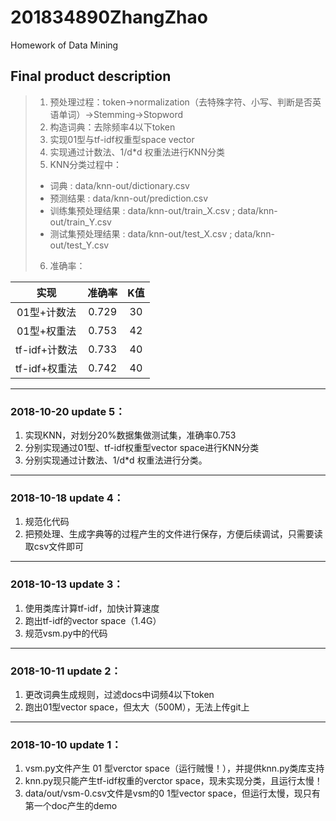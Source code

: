 # 201834890ZhangZhao
Homework of Data Mining

## Final product description 
> 1. 预处理过程：token->normalization（去特殊字符、小写、判断是否英语单词）->Stemming->Stopword
> 2. 构造词典：去除频率4以下token
> 3. 实现01型与tf-idf权重型space vector
> 4. 实现通过计数法、1/d\*d 权重法进行KNN分类
> 5. KNN分类过程中：
>  * 词典 : data/knn-out/dictionary.csv
>  * 预测结果 : data/knn-out/prediction.csv
>  * 训练集预处理结果 : data/knn-out/train_X.csv ;  data/knn-out/train_Y.csv
>  * 测试集预处理结果 : data/knn-out/test_X.csv ;  data/knn-out/test_Y.csv
> 6. 准确率：   

 |   实现        |  准确率  |   K值  |
 |   :----:      | :----:  | :----: |
 |   01型+计数法    |  0.729  |   30   |
 | 01型+权重法    |  0.753  |   42   |
 | tf-idf+计数法  |  0.733  |   40   |
 | tf-idf+权重法  |  0.742  |   40   | 

</div>

----------

### 2018-10-20 update 5：
1. 实现KNN，对划分20%数据集做测试集，准确率0.753
2. 分别实现通过01型、tf-idf权重型vector space进行KNN分类
3. 分别实现通过计数法、1/d\*d 权重法进行分类。

----------

### 2018-10-18 update 4：
1. 规范化代码
2. 把预处理、生成字典等的过程产生的文件进行保存，方便后续调试，只需要读取csv文件即可

----------

### 2018-10-13 update 3：
1. 使用类库计算tf-idf，加快计算速度
2. 跑出tf-idf的vector space（1.4G）
3. 规范vsm.py中的代码

----------

### 2018-10-11 update 2：
1. 更改词典生成规则，过滤docs中词频4以下token
2. 跑出01型vector space，但太大（500M），无法上传git上

----------

### 2018-10-10 update 1：
1. vsm.py文件产生 01 型verctor space（运行贼慢！），并提供knn.py类库支持
2. knn.py现只能产生tf-idf权重的verctor space，现未实现分类，且运行太慢！
3. data/out/vsm-0.csv文件是vsm的0 1型vector space，但运行太慢，现只有第一个doc产生的demo
